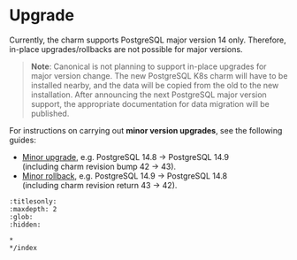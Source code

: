 


# Upgrade 

Currently, the charm supports PostgreSQL major version 14 only. Therefore, in-place upgrades/rollbacks are not possible for major versions. 

> **Note**: Canonical is not planning to support in-place upgrades for major version change. The new PostgreSQL K8s charm will have to be installed nearby, and the data will be copied from the old to the new installation. After announcing the next PostgreSQL major version support, the appropriate documentation for data migration will be published.

For instructions on carrying out **minor version upgrades**, see the following guides:

* [Minor upgrade](/how-to-guides/upgrade/perform-a-minor-upgrade), e.g. PostgreSQL 14.8 -> PostgreSQL 14.9<br/>
(including charm revision bump 42 -> 43).
* [Minor rollback](/how-to-guides/upgrade/perform-a-minor-rollback), e.g. PostgreSQL 14.9 -> PostgreSQL 14.8<br/>
(including charm revision return 43 -> 42).


```{toctree}
:titlesonly:
:maxdepth: 2
:glob:
:hidden:

*
*/index
